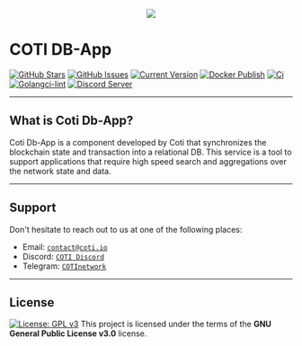 <p align="center"><img src="/assets/logo-slogan-300x200.jpg"></p>

COTI DB-App
=============

[![GitHub Stars](https://img.shields.io/github/stars/coti-io/coti-db-app.svg)](https://github.com/coti-io/coti-db-app/stargazers)
[![GitHub Issues](https://img.shields.io/github/issues/coti-io/coti-db-app.svg)](https://github.com/coti-io/coti-db-app/issues)
[![Current Version](https://img.shields.io/badge/version-0.1.0--beta.0-yellow.svg)](https://github.com/coti-io/coti-db-app/)
[![Docker Publish](https://github.com/coti-io/coti-db-app/actions/workflows/publish.yml/badge.svg)](https://github.com/coti-io/coti-db-app/actions/workflows/publish.yml)
[![Ci](https://github.com/coti-io/coti-db-app/actions/workflows/ci.yml/badge.svg)](https://github.com/coti-io/coti-db-app/actions/workflows/ci.yml)
[![Golangci-lint](https://github.com/coti-io/coti-db-app/actions/workflows/golangci-lint.yml/badge.svg)](https://github.com/coti-io/coti-db-app/actions/workflows/golangci-lint.yml)
[![Discord Server](https://img.shields.io/discord/386571547508473876.svg)](https://discord.me/coti)

---

## What is Coti Db-App?

Coti Db-App is a component developed by Coti that synchronizes the blockchain state and transaction into a relational
DB. This service is a tool to support applications that require high speed search and aggregations over the network
state and data.


---

## Support

Don't hesitate to reach out to us at one of the following places:

- Email: <a href="https://coti.io/" target="_blank">`contact@coti.io`</a>
- Discord: <a href="https://discord.me/coti" target="_blank">`COTI Discord`</a>
- Telegram: <a href="https://t.me/COTInetwork" target="_blank">`COTInetwork`</a>

---

## License

[![License: GPL v3](https://img.shields.io/badge/License-GPLv3-blue.svg)](https://www.gnu.org/licenses/gpl-3.0)
This project is licensed under the terms of the **GNU General Public License v3.0** license.
